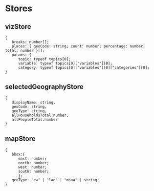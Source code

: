 # Stores

## vizStore

    {
       breaks: number[];
       places: { geoCode: string; count: number; percentage: number; total: number }[];
       params: {
          topic: typeof topics[0];
          variable: typeof topics[0]["variables"][0];
          category: typeof topics[0]["variables"][0]["categories"][0];
    }

## selectedGeographyStore

    {
       displayName: string,
       geoCode: string,
       geoType: string,
       allHouseholdsTotal:number,
       allPeopleTotal:number
    }

## mapStore

    {
       bbox:{
          east: number;
          north: number;
          west: number;
          south: number;
          };
       geoType: "ew" | "lad" | "msoa" | string;
    }
